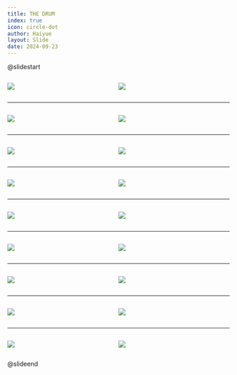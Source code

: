 ```yaml
---
title: THE DRUM
index: true
icon: circle-dot
author: Haiyue
layout: Slide
date: 2024-09-23
---
```

 
@slidestart

<div style="display:flex">
<div style="flex:1">

![](/reading/english/Level-N/THE%20DRUM/001.webp)
</div>
<div style="flex:1">

![](/reading/english/Level-N/THE%20DRUM/002.webp)
</div>
</div>

---

<div style="display:flex">
<div style="flex:1">

![](/reading/english/Level-N/THE%20DRUM/003.webp)
</div>
<div style="flex:1">

![](/reading/english/Level-N/THE%20DRUM/004.webp)
</div>
</div>

---

<div style="display:flex">
<div style="flex:1">

![](/reading/english/Level-N/THE%20DRUM/005.webp)
</div>
<div style="flex:1">

![](/reading/english/Level-N/THE%20DRUM/006.webp)
</div>
</div>

---

<div style="display:flex">
<div style="flex:1">

![](/reading/english/Level-N/THE%20DRUM/007.webp)
</div>
<div style="flex:1">

![](/reading/english/Level-N/THE%20DRUM/008.webp)
</div>
</div>

---

<div style="display:flex">
<div style="flex:1">

![](/reading/english/Level-N/THE%20DRUM/009.webp)
</div>
<div style="flex:1">

![](/reading/english/Level-N/THE%20DRUM/010.webp)
</div>
</div>

---

<div style="display:flex">
<div style="flex:1">

![](/reading/english/Level-N/THE%20DRUM/011.webp)
</div>
<div style="flex:1">

![](/reading/english/Level-N/THE%20DRUM/012.webp)
</div>
</div>

---

<div style="display:flex">
<div style="flex:1">

![](/reading/english/Level-N/THE%20DRUM/013.webp)
</div>
<div style="flex:1">

![](/reading/english/Level-N/THE%20DRUM/014.webp)
</div>
</div>

---

<div style="display:flex">
<div style="flex:1">

![](/reading/english/Level-N/THE%20DRUM/015.webp)
</div>
<div style="flex:1">

![](/reading/english/Level-N/THE%20DRUM/016.webp)
</div>
</div>

---

<div style="display:flex">
<div style="flex:1">

![](/reading/english/Level-N/THE%20DRUM/017.webp)
</div>
<div style="flex:1">

![](/reading/english/Level-N/THE%20DRUM/018.webp)
</div>
</div>

@slideend